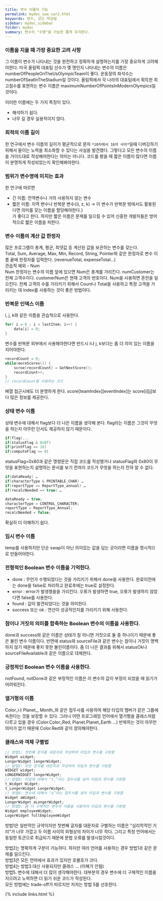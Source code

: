 ```yaml
---
title: 변수 이름의 기능
permalink: mydoc_swa_var2.html
keywords: 변수, 코드 작성법
sidebar: mydoc_sidebar
folder: mydoc
summary: 변수의 "수명"을 가능한 짧게 유지한다.
---
```


### 이름을 지을 때 가장 중요한 고려 사항
그 이름이 변수가 나타내는 것을 완전하고 정확하게 설명하는지를 가장 중요하게 고려해야한다.
미국 올림픽 대표팀 선수가 몇 명인지 나타내는 변수의 이름은 numberOfPeopleOnTheUsOlympicTeam이 좋다. 운동장의 좌석수는 numberOfSeatInTheStadium일 것이다. 올림픽에서 각 나라의 대표팀에서 획득한 최고점수를 표현하는 변수 이름은 maximumNumberOfPointsInModernOlympics일 것이다.  

이러한 이름에는 두 가지 특징이 있다. 
- 해석하기 쉽다.
- 너무 길 경우 실용적이지 않다.  

### 최적의 이름 길이
한 연구에서 변수 이름의 길이가 평균적으로 문자 `*10자에서 16자 사이*`일때 디버깅하기 위해서 들이는 노력을 최소화할 수 있다는 사실을 발견했다. 그렇다고 모든 변수의 이름을 가이드대로 작성해야한다는 의미는 아니다. 코드를 봤을 때 짧은 이름이 많다면 이름이 분명하게 작성되었는지 확인해봐야한다.

### 범위가 변수명에 미치는 효과
한 연구에 따르면 
- 긴 이름: 전역변수나 거의 사용하지 않는 변수
- 짧은 이름: 지역 변수나 반복문 변수{(i, z, k) → 이 변수가 반복문 밖에서도 활용된다면 의미를 갖는 이름을 할당해야한다.}  
가 좋다고 한다. 하지만 짧은 이름은 문제를 일으킬 수 있어 신중한 개발자들은 방어적으로 짧은 이름을 피한다.

### 변수 이름의 계산 값 한정자
많은 프로그램이 총계, 평균, 최댓값 등 계산된 값을 보관하는 변수를 갖는다.  
Total, Sum, Average, Max, Min, Record, String, Pointer와 같은 한정자로 변수 이름 끝에 한정자를 입력한다. (revenueTotal, expenseTotal...)  
관습적 예외 - Num  
Num 한정자는 변수의 이름 앞에 있으면 Num은 총계를 가리킨다. numCustomer는 전체 고객수이다. customerNum은 현재 고객의 번호이다. Num을 사용하면 혼란을 일으킨다. 전체 고객의 수를 가리키기 위해서 Count나 Total을 사용하고 특정 고객을 가리키는 데 Index를 사용하는 것이 좋은 방법이다.  

### 반복문 인덱스 이름
i, j, k와 같은 이름을 관습적으로 사용한다.
```c
for( i = 0 ; i < lastItem; i++) {
    data[i] = 0;
}
```
변수를 반복문 외부에서 사용해야한다면 반드시 i나 j, k보다는 좀 더 의미 있는 이름을 지어야한다.
```c
recordCount = 0;
while(moreScores()) {
    scroe[recordCount] = GetNextScore();
    recordCount++;
}
// recordCount를 사용하는 코드
```
배열 접근시에도 더 분명하게 한다. score[teamIndex][eventIndex]는 score[i][j]보다 많은 정보를 제공한다.

### 상태 변수 이름
상태 변수에 대해서 flag보다 더 나은 이름을 생각해 본다. flag라는 이름은 그것이 무엇을 하는지 아무런 단서도 제공하지 않기 때문이다.
```c
if(flag)...
if(statusFlag & 0x0f)
if(printFlag == 16)
if(computeFlag == 0)
```
statusFlag=0x80과 같은 명령문은 직접 코드를 작성했거나 statusFlag와 0x80이 무엇을 표현하는지 설명하는 문서를 보기 전까지 코드가 무엇을 하는지 전혀 알 수 없다.
```c
if(dataReady) …
if(characterType & PRINTABLE_CHAR) …
if(reportType == ReportType_annual) …
if(recalcNeeded == true) …

dataReady = true;
characterType = CONTROL_CHARACTER;
reportType = ReportType_Annual;
recalcNeeded = false;
```
확실히 더 이해하기 쉽다.   

### 임시 변수 이름
temp를 사용하지만 단순 swap이 아닌 의미있는 값을 담는 곳이라면 이름을 명시적으로 만들어야한다.

### 전형적인 Boolean 변수 이름을 기억한다.
- done : 무언가 수행되었다는 것을 가리키기 위해서 done을 사용한다. 완료이전에는 done을 false로 처리하고 완료후에는 true로 설정한다.
- error : error가 발생했을을 가리킨다. 오류가 발생하면 true, 오류가 발생하지 않았다면 false를 사용한다.
- found : 값이 발견되었다는 것을 의미한다.
- success 또는 ok : 연산이 성공적인지를 가리키기 위해 사용한다.

### 참이나 거짓의 의미를 함축하는 Boolean 변수의 이름을 사용한다.
done과 success와 같은 이름은 상태가 참 아니면 거짓으로 둘 중 하나이기 때문에 좋은 불린 변수 이름이다. 반면에 status와 sourceFile과 같은 변수는 참이나 거짓이 명백하지 않기 때문에 좋지 못한 불린이름이다. 좀 더 나은 결과를 위해서 statusOk나 sourceFileAvailable과 같은 이름으로 대체한다.

### 긍정적인 Boolean 변수 이름을 사용한다.
notFound, notDone과 같은 부정적인 이름은 이 변수의 값이 부정이 되었을 때 읽기가 어려워진다. 

### 열거형의 이름
Color_나 Planet_, Month_와 같은 접두사를 사용하여 해당 타입의 멤버가 같은 그룹에 속한다는 것을 보장할 수 있다. 그러나 어떤 프로그래밍 언어에서 열거형을 클래스처럼 다루고 있을 경우 (Color.Color_Red, Planet.Planet_Earth …) 반복하는 것이 아무런 의미가 없기 때문에 Color.Red와 같이 정의해야한다.

### 클래스와 객체 구별법
```c
// 방법1: 첫번째 문자를 대문자로 작성하여 타입과 변수를 구분함
Widget widget;
LongerWidget longerWidget;
// 방법2: 모든 문자를 대문자로 작성하여 타입과 변수를 구분함
WIDGET widget;
LONGERWIDGET longerWidget;
// 방법3: 타입에 대해서 "t_”라는 접두사를 넣어 타입과 변수를 구분함
t_Widget Widget;
t_LongerWidget LongerWidget;
// 방법4: 변수에 대해서 "a”라는 접두사를 넣어 타입과 변수를 구분함
Widget aWidget;
LongerWidget aLongerWidget;
// 방법5: 좀 더 구체적인 변수의 이름을 사용하여 타입과 변수를 구분함
Widget employeeWidget;
LogerWidget fullEmployeeWidget
```
방법1은 일반적인 규약이지만 첫번째 글자를 대문자로 구별하는 이름은 "심리학적인 거리"가 너무 가깝고 두 이름 사이의 외형상의 차이가 너무 작다.
그리고 특정 언어에서는 동일한 토큰으로 취급되기 때문에 문법 오류를 발생시킬것이다.  

방법2는 명확하게 구분이 가능하다. 하지만 여러 언어를 사용하는 경우 방법1과 같은 문제를 일으킨다.  
방법3은 모든 언어에서 효과가 있지만 호불호가 크다.  
방법4는 방법3 대신 사용되지만 클래스 … (이해가 안됨)  
방법5. 변수에 대해서 더 많이 생각해야한다. 대부분의 경우 변수에 더 구체적인 이름을 지으려고 노력하면 더 읽기 쉬운 코드가 작성된다.  
모든 방법에는 trade-off가 따르지만 저자는 방법 5를 선호한다.  


{% include links.html %}
